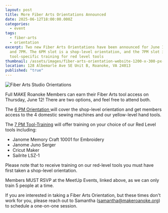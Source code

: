 ```yaml
---
layout: post
title: More Fiber Arts Orientations Announced
date: 2025-06-12T18:00:00.000Z
categories:
  - event
tags:
  - fiber-arts
  - orientation
excerpt: Two new Fiber Arts Orientations have been announced for June 12 at 6
  and 7PM. The 6PM slot is a shop-level orientation, and the 7PM slot is for
  tool-specific training for red level tools
thumbnail: /assets/images/fiber-arts-orientation-website-1200-x-300-px-.png
location: 128 Albemarle Ave SE Unit B, Roanoke, VA 24013
published: "true"
---
```

![Fiber Arts Studio Orientations](/assets/images/fiber-arts-orientation-website-1200-x-300-px-.png)

Full MAKE Roanoke Members can earn their Fiber Arts tool access on Thursday, June 12! There are two options, and feel free to attend both. 

The [6 PM Orientation ](https://www.meetup.com/make-roanoke/events/308309784/?slug=make-roanoke&eventId=307271045&isFirstPublish=true)will cover the shop-level orientation and get members access to the 4 domestic sewing machines and our yellow-level hand tools. 

The [7 PM Tool-Training](https://www.meetup.com/make-roanoke/events/308309904/?slug=make-roanoke&eventId=308309904) will offer training on your choice of our Red Level tools including:

* Janome Memory Craft 10001 for Embroidery
* Janome Juno Serger
* Cricut Maker
* Sailrite LSZ-1 

Please note that to receive training on our red-level tools you must have first taken a shop-level orientation. 

Members MUST RSVP at the MeetUp Events, linked above, as we can only train 5 people at a time.

If you are interested in taking a Fiber Arts Orientation, but these times don't work for you, please reach out to Samantha (samantha@makeroanoke.org) to schedule a one-on-one session.
